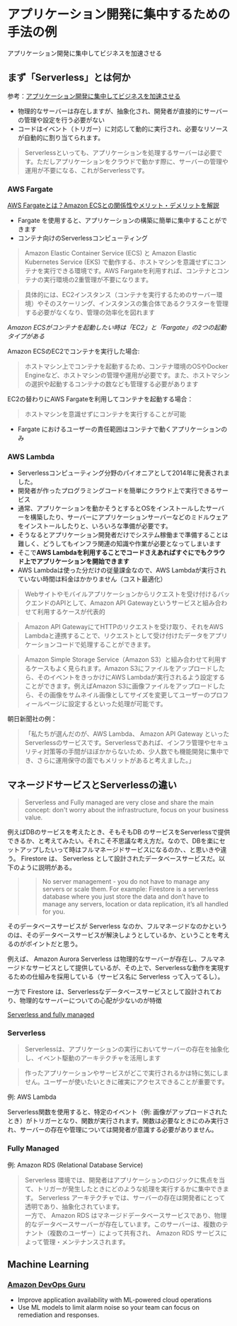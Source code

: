 # アプリケーション開発に集中するための手法の例

アプリケーション開発に集中してビジネスを加速させる

## まず「Serverless」とは何か

参考：[アプリケーション開発に集中してビジネスを加速させる](https://swri.jp/article/952)

- 物理的なサーバーは存在しますが、抽象化され、開発者が直接的にサーバーの管理や設定を行う必要がない
- コードはイベント（トリガー）に対応して動的に実行され、必要なリソースが自動的に割り当てられます。

> Serverlessといっても、アプリケーションを処理するサーバーは必要です。ただしアプリケーションをクラウドで動かす際に、サーバーの管理や運用が不要になる、これがServerlessです。

### AWS Fargate  

[AWS Fargateとは？Amazon ECSとの関係性やメリット・デメリットを解説](https://business.ntt-east.co.jp/content/cloudsolution/column-171.html)

- Fargate を使用すると、アプリケーションの構築に簡単に集中することができます
- コンテナ向けのServerlessコンピューティング

> Amazon Elastic Container Service (ECS) と Amazon Elastic Kubernetes Service (EKS) で動作する、ホストマシンを意識せずにコンテナを実行できる環境です。AWS Fargateを利用すれば、コンテナとコンテナの実行環境の2重管理が不要になります。

> 具体的には、EC2インスタンス（コンテナを実行するためのサーバー環境）やそのスケーリング、インスタンスの集合体であるクラスターを管理する必要がなくなり、管理の効率化を図れます

*Amazon ECSがコンテナを起動したい時は「EC2」と「Fargate」の2つの起動タイプがある*

Amazon ECSのEC2でコンテナを実行した場合:

> ホストマシン上でコンテナを起動するため、コンテナ環境のOSやDocker Engineなど、ホストマシンの管理や運用が必要です。また、ホストマシンの選択や起動するコンテナの数なども管理する必要があります

EC2の替わりにAWS Fargateを利用してコンテナを起動する場合：

> ホストマシンを意識せずにコンテナを実行することが可能

- Fargate におけるユーザーの責任範囲はコンテナで動くアプリケーションのみ

### AWS Lambda

- Serverlessコンピューティング分野のパイオニアとして2014年に発表されました。
- 開発者が作ったプログラミングコードを簡単にクラウド上で実行できるサービス
- 通常、アプリケーションを動かそうとするとOSをインストールしたサーバーを構築したり、サーバーにアプリケーションサーバーなどのミドルウェアをインストールしたりと、いろいろな準備が必要です。
- そうなるとアプリケーション開発者だけでシステム稼働まで準備することは難しく、どうしてもインフラ関連の知識や作業が必要となってしまいます
- そこで**AWS Lambdaを利用することでコードさえあればすぐにでもクラウド上でアプリケーションを開始できます**
- AWS Lambdaは使った分だけの従量課金なので、AWS Lambdaが実行されていない時間は料金はかかりません（コスト最適化）

> Webサイトやモバイルアプリケーションからリクエストを受け付けるバックエンドのAPIとして、Amazon API Gatewayというサービスと組み合わせて利用するケースが代表的

> Amazon API GatewayにてHTTPのリクエストを受け取り、それをAWS Lambdaと連携することで、リクエストとして受け付けたデータをアプリケーションコードで処理することができます。

> Amazon Simple Storage Service（Amazon S3）と組み合わせて利用するケースもよく見られます。Amazon S3にファイルをアップロードしたら、そのイベントをきっかけにAWS Lambdaが実行されるよう設定することができます。例えばAmazon S3に画像ファイルをアップロードしたら、その画像をサムネイル画像としてサイズを変更してユーザーのプロフィールページに設定するといった処理が可能です。

朝日新聞社の例：
> 「私たちが選んだのが、AWS Lambda、 Amazon API Gateway といったServerlessのサービスです。Serverlessであれば、インフラ管理やセキュリティ対策等の手間がほぼかからないため、少人数でも機能開発に集中でき、さらに運用保守の面でもメリットがあると考えました。」

## マネージドサービスとServerlessの違い

> Serverless and Fully managed are very close and share the main concept: don't worry about the infrastructure, focus on your business value.

例えばDBのサービスを考えたとき、そもそもDB のサービスをServerlessで提供できるか、と考えてみたい。それこそ不思議な考え方だ。なので、DBを楽にセットアップしたいって時はフルマネージドサービスになるのか、、と思いきや違う。 Firestore は、 Serverless として設計されたデータベースサービスだ。以下のように説明がある。

> > No server management - you do not have to manage any servers or scale them. For example: Firestore is a serverless database where you just store the data and don’t have to manage any servers, location or data replication, it’s all handled for you.  

そのデータベースサービスが Serverless なのか、フルマネージドなのかというのは、そのデータベースサービスが解決しようとしているか、ということを考えるのがポイントだと思う。

例えば、 Amazon Aurora Serverless は物理的なサーバーが存在し、フルマネージドなサービスとして提供しているが、その上で、Serverlessな動作を実現するための仕組みを採用している（サービス名に Serverless って入ってるし）。

一方で Firestore は、Serverlessなデータベースサービスとして設計されており、物理的なサーバーについての心配が少ないのが特徴


[Serverless and fully managed](https://cloud.google.com/blog/topics/developers-practitioners/serverless-vs-fully-managed-whats-difference?hl=en)

### Serverless

> Serverlessは、アプリケーションの実行においてサーバーの存在を抽象化し、イベント駆動のアーキテクチャを活用します

> 作ったアプリケーションやサービスがどこで実行されるかは特に気にしません。ユーザーが使いたいときに確実にアクセスできることが重要です。

例: AWS Lambda

Serverless関数を使用すると、特定のイベント（例: 画像がアップロードされたとき）がトリガーとなり、関数が実行されます。関数は必要なときにのみ実行され、サーバーの存在や管理については開発者が意識する必要がありません。

### Fully Managed

例: Amazon RDS (Relational Database Service)

> Serverless 環境では、開発者はアプリケーションのロジックに焦点を当て、トリガーが発生したときにどのような処理を実行するかに集中できます。 Serverless アーキテクチャでは、サーバーの存在は開発者にとって透明であり、抽象化されています。</br>
一方で、 Amazon RDS はマネージドデータベースサービスであり、物理的なデータベースサーバーが存在しています。このサーバーは、複数のテナント（複数のユーザー）によって共有され、 Amazon RDS サービスによって管理・メンテナンスされます。

## Machine Learning

### [Amazon DevOps Guru](https://aws.amazon.com/devops-guru/?nc1=h_ls)

- Improve application availability with ML-powered cloud operations
- Use ML models to limit alarm noise so your team can focus on remediation and responses.
